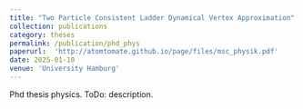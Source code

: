 ```yaml
---
title: "Two Particle Consistent Ladder Dynamical Vertex Approximation"
collection: publications
category: theses
permalink: /publication/phd_phys
paperurl:  'http://atomtomate.github.io/page/files/msc_physik.pdf'
date: 2025-01-10
venue: 'University Hamburg'
---
```


Phd thesis physics. ToDo: description.